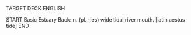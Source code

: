 TARGET DECK
ENGLISH

START
Basic
Estuary
Back: n. (pl. -ies) wide tidal river mouth. [latin aestus tide]
END
